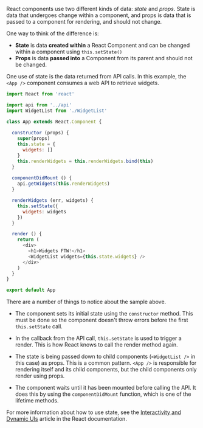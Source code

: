 React components use two different kinds of data: _state_ and _props_. State is data that undergoes change within a component, and props is data that is passed to a component for rendering, and should not change.

One way to think of the difference is:
- **State** is data **created within** a React Component and can be changed within a component using `this.setState()`
- **Props** is data **passed into** a Component from its parent and should not be changed.

One use of state is the data returned from API calls. In this example, the `<App />` component consumes a web API to retrieve widgets.

```js
import React from 'react'

import api from '../api'
import WidgetList from './WidgetList'

class App extends React.Component {
  
  constructor (props) {
    super(props)
    this.state = {
      widgets: []
    }
    this.renderWidgets = this.renderWidgets.bind(this)
  }
  
  componentDidMount () {
    api.getWidgets(this.renderWidgets)
  }

  renderWidgets (err, widgets) {
    this.setState({
      widgets: widgets
    })
  }

  render () {
    return (
      <div>
        <h1>Widgets FTW!</h1>
        <WidgetList widgets={this.state.widgets} />
      </div>
    )
  }
}

export default App
```

There are a number of things to notice about the sample above. 

* The component sets its initial state using the `constructor` method. This must be done so the component doesn't throw errors before the first `this.setState` call.

* In the callback from the API call, `this.setState` is used to trigger a render. This is how React knows to call the render method again. 

* The state is being passed down to child components (`<WidgetList />` in this case) as props. This is a common pattern. `<App />` is responsible for rendering itself and its child components, but the child components only render using props.

* The component waits until it has been mounted before calling the API. It does this by using the `componentDidMount` function, which is one of the lifetime methods.

For more information about how to use state, see the [Interactivity and Dynamic UIs](https://facebook.github.io/react/docs/interactivity-and-dynamic-uis.html) article in the React documentation.
